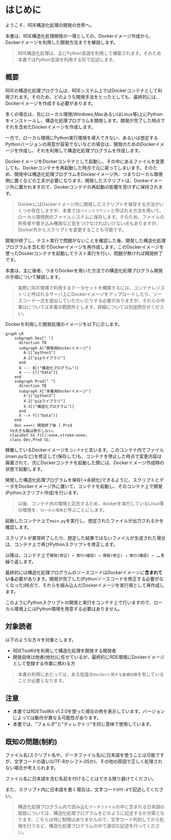 # はじめに

ようこそ、RDE構造化処理の開発の世界へ。

本書は、RDE構造化処理開発の一環としての、Dockerイメージ作成から、Dockerイメージを利用した開発方法までを解説します。

> RDE構造化処理は、主にPython言語を利用して構築されます。そのため本書ではPython言語を利用する形で記述します。

## 概要

RDEの構造化処理プログラムは、RDEシステム上ではDockerコンテナとして利用されます。そのため、どのような開発手法をとったとしても、最終的には、Dockerイメージを作成する必要があります。

多くの場合は、先にローカル環境(Windows,MacあるいはLinux等)上にPythonをインストールし、構造化処理プログラムを開発します。開発が完了した時点でそれを含めたDockerイメージを作成します。

一方で、ローカル環境にPython実行環境を導入できない、あるいは想定するPythonバージョンの用意が容易でないなどの場合は、開発のためのDockerイメージを作成し、それを利用して構造化処理プログラムを作成します。

DockerイメージをDockerコンテナとして起動し、その中にあるファイルを変更しても、Dockerコンテナを再起動した時点で元に戻ってしまいます。そのため、開発中は構造化処理プログラムをDockerイメージ外、つまりローカル環境側に置くなどの工夫が必要になります。開発したスクリプトは、Dockerイメージ外に置かれますので、Dockerコンテナの再起動の影響を受けずに保持されます。

> DockerにはDockerイメージ外に開発したスクリプトを保存する方法がいくつか存在しますが、本書では`バインドマウント`と呼ばれる方法を用いて、ローカル環境側のファイルシステムに保存します。そのため、ファイルの所有者や書き込み権限など気をつけなければいけない点もありますが、Docker外からスクリプトを変更することも可能です。

開発が終了し、テスト実行で問題がないことを確認した後、開発した構造化処理プログラムを含む形でDockerイメージを再作成します。このDockerイメージを使ったDockerコンテナを起動してテスト実行を行い、問題が無ければ開発終了です。

本書は、主に後者、つまりDockerを用いた方法での構造化処理プログラム開発の手順について解説します。

> 実際にRDE環境で利用するデータセットを構築するには、コンテナレジストリと呼ばれるサーバ上にDockerイメージをアップロードしたり、ソースコード一式を提出していただいたりする必要がありますが、それらの作業はについては本書の範囲外とします。詳細については別途問合せください。

Dockerを利用した開発処理のイメージを以下に示します。

```mermaid
graph LR
    subgraph Dev[" "]
      direction TB
      subgraph A["開発用Dockerイメージ"]
        A-1["python3"]
        A-2["pipライブラリ"]
      end
      A --- B[("構造化プログラム")]
      A --- C[("Data")]
    end
    subgraph Prod[" "]
      direction TB
      subgraph X["本番用Dockerイメージ"]
        X-1["python3"]
        X-2["pipライブラリ"]
        X-3[("構造化プログラム")]
      end
      X --> Y[("Data")]
    end
    Dev ===>| 開発終了後 | Prod
  %%大きな箱は表示しない。
  classDef SS fill:none,stroke:none;
  class Dev,Prod SS;
```

稼働しているDockerイメージを`コンテナ`と言います。このコンテナ内でファイル(main.pyなど)を修正して(保存して)も、コンテナを停止した時点で変更内容は廃棄されて、次にDockerコンテナを起動した際には、Dockerイメージ作成時の状態で起動します。

開発した構造化処理プログラムを保存(→永続化)できるように、スクリプトとデータをDockerイメージ外に置いて、コンテナを起動し、そのコンテナ上で開発(Pythonスクリプト作成)を行います。

> 以後、コンテナ内の環境と区別するため、dockerを実行しているLinux等の環境を、`ローカル環境`と呼ぶことにします。

起動したコンテナ上で`main.py`を実行し、想定されたファイルが出力されるかを確認します。

スクリプトが異常終了したり、想定した結果ではないファイルが生成された場合は、コンテナ上で再びPythonスクリプトを修正します。

以降は、コンテナ上で`開発(修正) → 実行(確認) → 開発(修正) → 実行(確認) → ……`を繰り返します。

最終的には構造化処理プログラムのソースコードはDockerイメージに**含まれている**必要があります。開発が完了した(Pythonソースコードを修正する必要がなくなった)時点で、それらを組み込んだDockerイメージを実行用として再作成します。

このようにPythonスクリプトの開発と実行をコンテナ上で行いますので、ローカル環境上にはPython環境を用意する必要はありません。

## 対象読者

以下のような方々を対象とします。

* RDEToolKitを利用して構造化処理を開発する開発者
* 開発自体は他者(他社)に任せているが、最終的にRDE環境にDockerイメージとして登録する作業に携わる方

> 本書の利用にあたっては、ある程度の`Dockerに関する基礎知識`を有していることが必要となります。

## 注意

* 本書ではRDEToolKit v1.2.0を使った場合の例を表示しています。バージョンによっては動作が異なる可能性があります。
* 本書では、"フォルダ"と"ディレクトリ"を同じ意味で使用しています。

## 既知の問題(制約)

ファイル名(スクリプト名や、データファイル名)に日本語を使うことは可能ですが、文字コードの違い(UTF-8かシフトJISか)、その他の原因で正しく処理されない場合が考えられます。

ファイル名に日本語を含む名前を付けることはできる限り避けてください。

また、スクリプト内に日本語を書く場合は、文字コード`UTF-8`で記述してください。

> 構造化処理プログラム内で読み込む`データファイル`の中に含まれる日本語の取扱については、構造化処理プログラムをどのように記述するか次第となります。こちらは特に制限はありませんので、文字コード判別してから処理を行うなど、構造化処理プログラムの中で適切な記述を行ってください。

